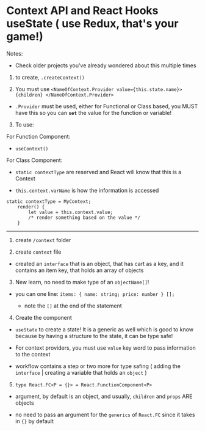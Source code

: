 # Context API and React Hooks useState ( use Redux, that's your game!)

Notes:

-   Check older projects you've already wondered about this multiple times

1. to create, `.createContext()`

2. You must use `<NameOfContext.Provider value={this.state.name}> {children} </NameOfContext.Provider>`

-   `.Provider` must be used, either for Functional or Class based, you MUST have this so you can **`set`** the value for the function or variable!

3. To use:

For Function Component:

-   `useContext()`

For Class Component:

-   `static contextType` are reserved and React will know that this is a Context

-   `this.context.varName` is how the information is accessed

```
static contextType = MyContext;
    render() {
        let value = this.context.value;
        /* render something based on the value */
    }
```

---

1. create `/context` folder

2. create `context` file

-   created an `interface` that is an object, that has cart as a key, and it contains an item key, that holds an array of objects

3. New learn, no need to make type of an `objectName[]`!

-   you can one line: `items: { name: string; price: number } []; `

    -   note the `[]` at the end of the statement

4. Create the component

-   `useState` to create a state! It is a generic as well which is good to know because by having a structure to the state, it can be type safe!

-   For context providers, you must use `value` key word to pass information to the context

-   workflow contains a step or two more for type safing ( adding the `interface` | creating a variable that holds an `object` )

5. `type React.FC<P = {}> = React.FunctionComponent<P>`

-   argument, by default is an object, and usually, `children` and `props` ARE objects

-   no need to pass an argument for the `generics` of `React.FC` since it takes in `{}` by default
